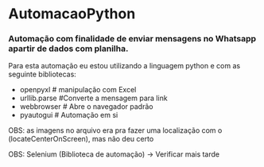# AutomacaoPython
### Automação com finalidade de enviar mensagens no Whatsapp apartir de dados com planilha.

Para esta automação eu estou utilizando a linguagem python e com as seguinte bibliotecas:
- openpyxl # manipulação com Excel
- urllib.parse #Converte a mensagem para link
- webbrowser # Abre o navegador padrão
- pyautogui # Automação em si

OBS: as imagens no arquivo era pra fazer uma localização com o (locateCenterOnScreen), mas não deu certo

OBS: Selenium (Biblioteca de automação) -> Verificar mais tarde
